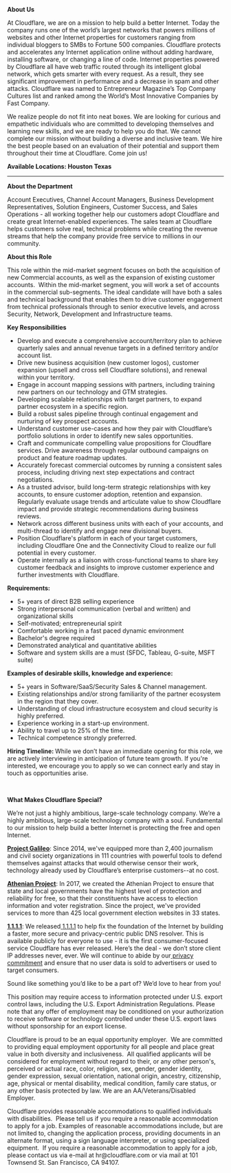 <div class="content-intro">
	<div><strong>About Us</strong></div>
	<div>
		<p>At Cloudflare, we are on a mission to help build a better Internet. Today the company runs one of the world’s largest networks that powers millions of websites and other Internet properties for customers ranging from individual bloggers to SMBs to Fortune 500 companies. Cloudflare protects and accelerates any Internet application online without adding hardware, installing software, or changing a line of code. Internet properties powered by Cloudflare all have web traffic routed through its intelligent global network, which gets smarter with every request. As a result, they see significant improvement in performance and a decrease in spam and other attacks. Cloudflare was named to Entrepreneur Magazine’s Top Company Cultures list and ranked among the World’s Most Innovative Companies by Fast Company.&nbsp;</p>
		<p><span style="font-weight: 400;">We realize people do not fit into neat boxes. We are looking for curious and empathetic individuals who are committed to developing themselves and learning new skills, and we are ready to help you do that. We cannot complete our mission without building a diverse and inclusive team. We hire the best people based on an evaluation of their potential and support them throughout their time at Cloudflare. Come join us!&nbsp;</span></p>
	</div>
</div>
<p><strong>Available Locations: Houston Texas</strong></p>
<hr>
<p><strong>About the Department</strong></p>
<p>Account Executives, Channel Account Managers, Business Development Representatives, Solution Engineers, Customer Success, and Sales Operations - all working together help our customers adopt Cloudflare and create great Internet-enabled experiences. The sales team at Cloudflare helps customers solve real, technical problems while creating the revenue streams that help the company provide free service to millions in our community.</p>
<p><strong>About this Role</strong></p>
<p>This role within the mid-market segment focuses on both the acquisition of new Commercial accounts, as well as the expansion of existing customer accounts.&nbsp; Within the mid-market segment, you will work a set of accounts in the commercial sub-segments. The ideal candidate will have both a sales and technical background that enables them to drive customer engagement from technical professionals through to senior executive levels, and across Security, Network, Development and Infrastructure teams.&nbsp;&nbsp;</p>
<p><strong>Key Responsibilities</strong></p>
<ul>
	<li>Develop and execute a comprehensive account/territory plan to achieve quarterly sales and annual revenue targets in a defined territory and/or account list.</li>
	<li>Drive new business acquisition (new customer logos), customer expansion (upsell and cross sell Cloudflare solutions), and renewal within your territory.</li>
	<li>Engage in account mapping sessions with partners, including training new partners on our technology and GTM strategies.</li>
	<li>Developing scalable relationships with target partners, to expand partner ecosystem in a specific region.</li>
	<li>Build a robust sales pipeline through continual engagement and nurturing of key prospect accounts.</li>
	<li>Understand customer use-cases and how they pair with Cloudflare’s portfolio solutions in order to identify new sales opportunities.</li>
	<li>Craft and communicate compelling value propositions for Cloudflare services. Drive awareness through regular outbound campaigns on product and feature roadmap updates.&nbsp;</li>
	<li>Accurately forecast commercial outcomes by running a consistent sales process, including driving next step expectations and contract negotiations.</li>
	<li>As a trusted advisor, build long-term strategic relationships with key accounts, to ensure customer adoption, retention and expansion. Regularly evaluate usage trends and articulate value to show Cloudflare impact and provide strategic recommendations during business reviews.&nbsp;</li>
	<li>Network across different business units with each of your accounts, and multi-thread to identify and engage new divisional buyers.</li>
	<li>Position Cloudflare's platform in each of your target customers, including Cloudflare One and the Connectivity Cloud to realize our full potential in every customer.</li>
	<li>Operate internally as a liaison with cross-functional teams to share key customer feedback and insights to improve customer experience and further investments with Cloudflare.</li>
</ul>
<p><strong>Requirements:</strong></p>
<ul>
	<li>5+ years of direct B2B selling experience</li>
	<li>Strong interpersonal communication (verbal and written) and organizational skills</li>
	<li>Self-motivated; entrepreneurial spirit</li>
	<li>Comfortable working in a fast paced dynamic environment</li>
	<li>Bachelor's degree required</li>
	<li>Demonstrated analytical and quantitative abilities</li>
	<li>Software and system skills are a must (SFDC, Tableau, G-suite, MSFT suite)</li>
</ul>
<p><strong>Examples of desirable skills, knowledge and experience:</strong></p>
<ul>
	<li>5+ years in Software/SaaS/Security Sales &amp; Channel management.</li>
	<li>Existing relationships and/or strong familiarity of the partner ecosystem in the region that they cover.</li>
	<li>Understanding of cloud infrastructure ecosystem and cloud security is highly preferred.</li>
	<li>Experience working in a start-up environment.</li>
	<li>Ability to travel up to 25% of the time.</li>
	<li>Technical competence strongly preferred.</li>
</ul>
<p><strong>Hiring Timeline:&nbsp;</strong>While we don’t have an immediate opening for this role, we are actively interviewing in anticipation of future team growth. If you're interested, we encourage you to apply so we can connect early and stay in touch as opportunities arise.</p>
<p>&nbsp;</p>
<div id="te-floating-button-container"></div>
<div id="te-floating-button-container"></div>
<div class="content-conclusion">
	<p><strong>What Makes Cloudflare Special?</strong></p>
	<p><span style="font-weight: 400;">We’re not just a highly ambitious, large-scale technology company. We’re a highly ambitious, large-scale technology company with a soul. Fundamental to our mission to help build a better Internet is protecting the free and open Internet.</span></p>
	<p><a href="https://blog.cloudflare.com/protecting-free-expression-online/"><strong>Project Galileo</strong></a><span style="font-weight: 400;">: Since 2014, we've equipped more than 2,400 journalism and civil society organizations in 111 countries with powerful tools to defend themselves against attacks that would otherwise censor their work, technology already used by Cloudflare’s enterprise customers--at no cost.</span></p>
	<p><strong><a href="https://www.cloudflare.com/athenian/">Athenian Project</a></strong><span style="font-weight: 400;">: In 2017, we created the Athenian Project to ensure that state and local governments have the highest level of protection and reliability for free, so that their constituents have access to election information and voter registration. Since the project, we've provided services to more than 425 local government election websites in 33 states.</span></p>
	<p><a href="https://1.1.1.1/"><strong>1.1.1.1</strong></a><span style="font-weight: 400;">: We released</span><a href="https://1.1.1.1/"> <span style="font-weight: 400;">1.1.1.1</span></a><span style="font-weight: 400;"> to help fix the foundation of the Internet by building a faster, more secure and privacy-centric public DNS resolver. This is available publicly for everyone to use - it is the first consumer-focused service Cloudflare has ever released. Here’s the deal - we don’t store client IP addresses never, ever. We will continue to abide by our</span><a href="https://developers.cloudflare.com/1.1.1.1/privacy/public-dns-resolver"> privacy commitment</a><span style="font-weight: 400;"> and ensure that no user data is sold to advertisers or used to target consumers.</span></p>
	<p><span style="font-weight: 400;">Sound like something you’d like to be a part of? We’d love to hear from you!</span></p>
	<p><span style="font-weight: 400;">This position may require access to information protected under U.S. export control laws, including the U.S. Export Administration Regulations. Please note that any offer of employment may be conditioned on your authorization to receive software or technology controlled under these U.S. export laws without sponsorship for an export license.</span></p>
	<p><span style="font-weight: 400;">Cloudflare is proud to be an equal opportunity employer. &nbsp;We are committed to providing equal employment opportunity for all people and place great value in both diversity and inclusiveness. &nbsp;All qualified applicants will be considered for employment without regard to their, or any other person's, perceived or actual</span> <span style="font-weight: 400;">race, color, religion, sex, gender, gender identity, gender expression, sexual orientation, national origin, ancestry, citizenship, age, physical or mental disability, medical condition, family care status, or any other basis protected by law. </span><span style="font-weight: 400;">We are an AA/Veterans/Disabled Employer.</span></p>
	<p><span style="font-weight: 400;">Cloudflare provides reasonable accommodations to qualified individuals with disabilities. &nbsp;Please tell us if you require a reasonable accommodation to apply for a job. Examples of reasonable accommodations include, but are not limited to, changing the application process, providing documents in an alternate format, using a sign language interpreter, or using specialized equipment. &nbsp;If you require a reasonable accommodation to apply for a job, please contact us via e-mail at </span><span style="font-weight: 400;">hr@cloudflare.com</span><span style="font-weight: 400;"> or via mail at 101 Townsend St. San Francisco, CA 94107.</span></p>
</div>